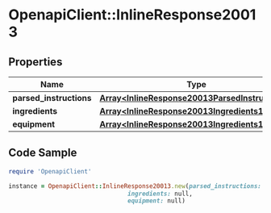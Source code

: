 # OpenapiClient::InlineResponse20013

## Properties

Name | Type | Description | Notes
------------ | ------------- | ------------- | -------------
**parsed_instructions** | [**Array&lt;InlineResponse20013ParsedInstructions&gt;**](InlineResponse20013ParsedInstructions.md) |  | 
**ingredients** | [**Array&lt;InlineResponse20013Ingredients1&gt;**](InlineResponse20013Ingredients1.md) |  | 
**equipment** | [**Array&lt;InlineResponse20013Ingredients1&gt;**](InlineResponse20013Ingredients1.md) |  | 

## Code Sample

```ruby
require 'OpenapiClient'

instance = OpenapiClient::InlineResponse20013.new(parsed_instructions: null,
                                 ingredients: null,
                                 equipment: null)
```


